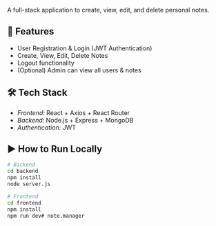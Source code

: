 A full-stack application to create, view, edit, and delete personal notes.

## 🚀 Features
- User Registration & Login (JWT Authentication)
- Create, View, Edit, Delete Notes
- Logout functionality
- (Optional) Admin can view all users & notes

## 🛠️ Tech Stack
- *Frontend:* React + Axios + React Router
- *Backend:* Node.js + Express + MongoDB
- *Authentication:* JWT

## ▶️ How to Run Locally
```bash
# Backend
cd backend
npm install
node server.js

# Frontend
cd frontend
npm install
npm run dev# note.manager
